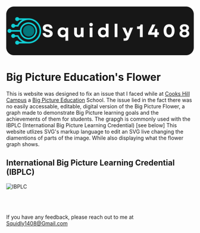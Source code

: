 
![Logo](https://raw.githubusercontent.com/Squidly1408/Squidly1408/refs/heads/main/images/Squidly1408%20banner%20(Black%20Button%20Background).png)


# Big Picture Education's Flower
This is website was designed to fix an issue that I faced while at [Cooks Hill Campus](https://cookshill-s.schools.nsw.gov.au/) a [Big Picture Education](https://www.bigpicture.org.au/) School. The issue lied in the fact there was no easily accessable, editable, digital version of the Big Picture Flower, a graph made to demonstrate Big Picture learning goals and the achievements of them for students. The grapgh is commonly used with the IBPLC (International Big Picture Learning Credential) [see below] This website utlizes SVG's markup language to edit an SVG live changing the diamentions of parts of the image. While also displaying what the flower graph shows.

## International Big Picture Learning Credential (IBPLC)
![IBPLC](https://www.researchgate.net/profile/Bill-Lucas/publication/350887830/figure/fig3/AS:1012885874540547@1618502219484/Big-Picture-Education-Australia-Profile.png)

\
\
\
If you have any feedback, please reach out to me at Squidly1408@Gmail.com
